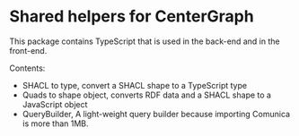 # Shared helpers for CenterGraph

This package contains TypeScript that is used in the back-end and in the front-end.

Contents:

- SHACL to type, convert a SHACL shape to a TypeScript type
- Quads to shape object, converts RDF data and a SHACL shape to a JavaScript object
- QueryBuilder, A light-weight query builder because importing Comunica is more than 1MB.
